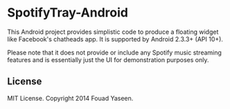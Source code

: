 SpotifyTray-Android
===================
This Android project provides simplistic code to produce a floating
widget like Facebook's chatheads app. It is supported by Android 2.3.3+
(API 10+).

Please note that it does not provide or include any Spotify music
streaming features and is essentially just the UI for demonstration
purposes only.

## License
MIT License. Copyright 2014 Fouad Yaseen.
